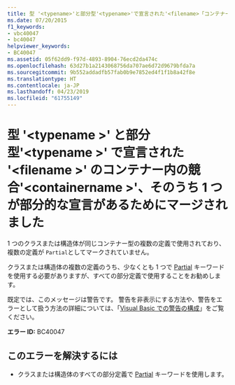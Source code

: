 ```yaml
---
title: 型 '<typename>'と部分型'<typename>'で宣言された'<filename>「コンテナー内の競合」<containername>'、そのうち 1 つが部分的な宣言があるためにマージされました
ms.date: 07/20/2015
f1_keywords:
- vbc40047
- bc40047
helpviewer_keywords:
- BC40047
ms.assetid: 05f62dd9-f97d-4893-8904-76ecd2da474c
ms.openlocfilehash: 63d27b1a2143068756da707ae6d72d9679bfda7a
ms.sourcegitcommit: 9b552addadfb57fab0b9e7852ed4f1f1b8a42f8e
ms.translationtype: HT
ms.contentlocale: ja-JP
ms.lasthandoff: 04/23/2019
ms.locfileid: "61755149"
---
```

# <a name="type-typename-and-partial-type-typename-declared-in-filename-conflict-in-container-containername-but-are-being-merged-because-one-of-them-is-declared-partial"></a>型 '\<typename >' と部分型'\<typename >' で宣言された '\<filename >' のコンテナー内の競合'\<containername >'、そのうち 1 つが部分的な宣言があるためにマージされました
1 つのクラスまたは構造体が同じコンテナー型の複数の定義で使用されており、複数の定義が `Partial`としてマークされていません。  
  
 クラスまたは構造体の複数の定義のうち、少なくとも 1 つで [Partial](../../visual-basic/language-reference/modifiers/partial.md) キーワードを使用する必要がありますが、すべての部分定義で使用することをお勧めします。  
  
 既定では、このメッセージは警告です。 警告を非表示にする方法や、警告をエラーとして扱う方法の詳細については、「[Visual Basic での警告の構成](/visualstudio/ide/configuring-warnings-in-visual-basic)」をご覧ください。  
  
 **エラー ID:** BC40047  
  
## <a name="to-correct-this-error"></a>このエラーを解決するには  
  
- クラスまたは構造体のすべての部分定義で [Partial](../../visual-basic/language-reference/modifiers/partial.md) キーワードを使用します。
